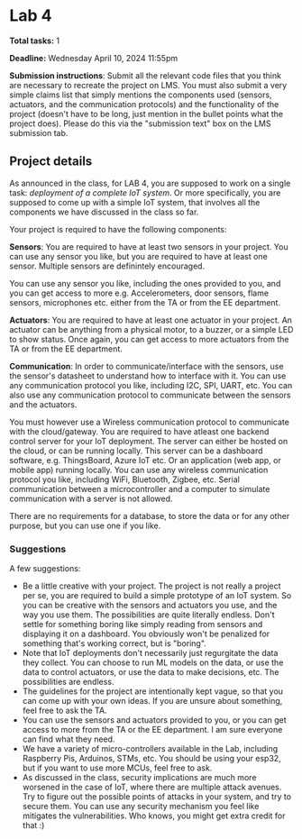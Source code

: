 # Lab 4
**Total tasks:** 1

**Deadline:** Wednesday April 10, 2024 11:55pm

**Submission instructions**:
Submit all the relevant code files that you think are necessary to recreate the project on LMS. You must also submit a very simple claims list that simply mentions the components used (sensors, actuators, and the communication protocols) and the functionality of the project (doesn't have to be long, just mention in the bullet points what the project does). Please do this via the "submission text" box on the LMS submission tab.
 
## Project details
As announced in the class, for LAB 4, you are supposed to work on a single task: *deployment of a complete IoT system*. Or more specifically, you are supposed to come up with a simple IoT system, that involves all the components we have discussed in the class so far. 

Your project is required to have the following components:

**Sensors**: You are required to have at least two sensors in your project. You can use any sensor you like, but you are required to have at least one sensor. Multiple sensors are definintely encouraged.

You can use any sensor you like, including the ones provided to you, and you can get access to more e.g. Accelerometers, door sensors, flame sensors, microphones etc. either from the TA or from the EE department.

**Actuators**: You are required to have at least one actuator in your project. An actuator can be anything from a physical motor, to a buzzer, or a simple LED to show status. Once again, you can get access to more actuators from the TA or from the EE department.

**Communication**: In order to communicate/interface with the sensors, use the sensor's datasheet to understand how to interface with it. You can use any communication protocol you like, including I2C, SPI, UART, etc. You can also use any communication protocol to communicate between the sensors and the actuators. 

You must however use a Wireless communication protocol to communicate with the cloud/gateway. You are required to have atleast one backend control server for your IoT deployment. The server can either be hosted on the cloud, or can be running locally. This server can be a dashboard software, e.g. ThingsBoard, Azure IoT etc. Or an application
(web app, or mobile app) running locally. You can use any wireless communication protocol you like, including WiFi, Bluetooth, Zigbee, etc. Serial communication between a microcontroller and a computer to simulate communication with a server is not allowed.

There are no requirements for a database, to store the data or for any other purpose, but you can use one if you like.

### Suggestions
A few suggestions:

- Be a little creative with your project. The project is not really a project per se, you are required to build a simple prototype of an IoT system. So you can be creative with the sensors and actuators you use, and the way you use them. The possibilities are quite literally endless. Don't settle for something boring like simply reading from sensors and  displaying it on a dashboard. You obviously won't be penalized for something that's working correct, but is "boring".
- Note that IoT deployments don't necessarily just regurgitate the data they collect. You can choose to run ML models on the data, or use the data to control actuators, or use the data to make decisions, etc. The possibilities are endless.
- The guidelines for the project are intentionally kept vague, so that you can come up with your own ideas. If you are unsure about something, feel free to ask the TA.
- You can use the sensors and actuators provided to you, or you can get access to more from the TA or the EE department. I am sure everyone can find what they need.
- We have a variety of micro-controllers available in the Lab, including Raspberry Pis, Arduinos, STMs, etc. You should be using your esp32, but if you want to use more MCUs, feel free to ask.
- As discussed in the class, security implications are much more worsened in the case of IoT, where there are multiple attack avenues. Try to figure out the possible points of attacks in your system, and try to secure them. You can use any security mechanism you feel like mitigates the vulnerabilities. Who knows, you might get extra credit for that :)
